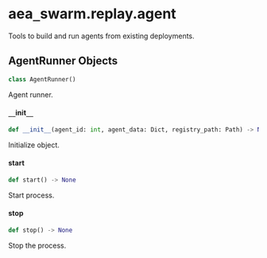 <a id="aea_swarm.replay.agent"></a>

# aea`_`swarm.replay.agent

Tools to build and run agents from existing deployments.

<a id="aea_swarm.replay.agent.AgentRunner"></a>

## AgentRunner Objects

```python
class AgentRunner()
```

Agent runner.

<a id="aea_swarm.replay.agent.AgentRunner.__init__"></a>

#### `__`init`__`

```python
def __init__(agent_id: int, agent_data: Dict, registry_path: Path) -> None
```

Initialize object.

<a id="aea_swarm.replay.agent.AgentRunner.start"></a>

#### start

```python
def start() -> None
```

Start process.

<a id="aea_swarm.replay.agent.AgentRunner.stop"></a>

#### stop

```python
def stop() -> None
```

Stop the process.

